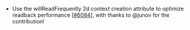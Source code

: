  - Use the willReadFrequently 2d context creation attribute to optimize readback performance [[#6084](https://github.com/plotly/plotly.js/pull/6084)],
   with thanks to @junov for the contribution!

